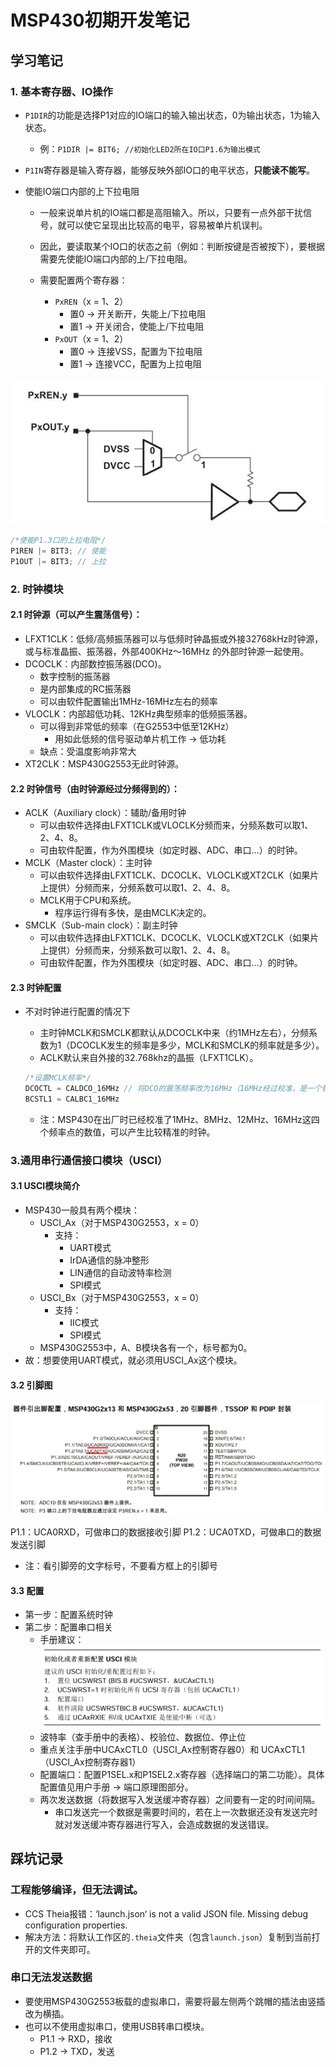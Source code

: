 # MSP430初期开发笔记

## 学习笔记

### 1. 基本寄存器、IO操作

* `P1DIR`的功能是选择P1对应的IO端口的输入输出状态，0为输出状态，1为输入状态。
  
  * 例：`P1DIR |= BIT6; //初始化LED2所在IO口P1.6为输出模式`
  
    
  
* `P1IN`寄存器是输入寄存器，能够反映外部IO口的电平状态，**只能读不能写**。

  

* 使能IO端口内部的上下拉电阻

  * 一般来说单片机的IO端口都是高阻输入。所以，只要有一点外部干扰信号，就可以使它呈现出比较高的电平，容易被单片机误判。

  * 因此，要读取某个IO口的状态之前（例如：判断按键是否被按下），要根据需要先使能IO端口内部的上/下拉电阻。

  * 需要配置两个寄存器：

    * `PxREN`（x = 1、2）
      * 置0 -> 开关断开，失能上/下拉电阻
      * 置1 -> 开关闭合，使能上/下拉电阻
    * `PxOUT`（x = 1、2）
      * 置0 -> 连接VSS，配置为下拉电阻
      * 置1 -> 连接VCC，配置为上拉电阻

![image-20240724092128237](MSP430初期学习笔记.assets/image-20240724092128237.png)

```c
/*使能P1.3口的上拉电阻*/
P1REN |= BIT3; // 使能
P1OUT |= BIT3; // 上拉
```

### 2. 时钟模块

#### 2.1 时钟源（可以产生震荡信号）：

* LFXT1CLK：低频/高频振荡器可以与低频时钟晶振或外接32768kHz时钟源，或与标准晶振、振荡器，外部400KHz～16MHz 的外部时钟源一起使用。
* DCOCLK：内部数控振荡器(DCO)。
  * 数字控制的振荡器
  * 是内部集成的RC振荡器
  * 可以由软件配置输出1MHz-16MHz左右的频率
* VLOCLK：内部超低功耗、12KHz典型频率的低频振荡器。
  * 可以得到非常低的频率（在G2553中低至12KHz）
    * 用如此低频的信号驱动单片机工作 ->  低功耗
  * 缺点：受温度影响非常大
* XT2CLK：MSP430G2553无此时钟源。

#### 2.2 时钟信号（由时钟源经过分频得到的）：

* ACLK（Auxiliary clock）：辅助/备用时钟
  * 可以由软件选择由LFXT1CLK或VLOCLK分频而来，分频系数可以取1、2、4、8。
  * 可由软件配置，作为外围模块（如定时器、ADC、串口…）的时钟。
* MCLK（Master clock）：主时钟
  * 可以由软件选择由LFXT1CLK、DCOCLK、VLOCLK或XT2CLK（如果片上提供）分频而来，分频系数可以取1、2、4、8。
  * MCLK用于CPU和系统。
    * 程序运行得有多快，是由MCLK决定的。
* SMCLK（Sub-main clock）：副主时钟
  * 可以由软件选择由LFXT1CLK、DCOCLK、VLOCLK或XT2CLK（如果片上提供）分频而来，分频系数可以取1、2、4、8。
  * 可由软件配置，作为外围模块（如定时器、ADC、串口…）的时钟。

#### 2.3 时钟配置

* 不对时钟进行配置的情况下

  * 主时钟MCLK和SMCLK都默认从DCOCLK中来（约1MHz左右），分频系数为1（DCOCLK发生的频率是多少，MCLK和SMCLK的频率就是多少）。
  * ACLK默认来自外接的32.768khz的晶振（LFXT1CLK）。

  ```c
  /*设置MCLK频率*/
  DCOCTL = CALDCO_16MHz // 将DCO的震荡频率改为16MHz（16MHz经过校准，是一个较准确的数值）
  BCSTL1 = CALBC1_16MHz
  ```

  * 注：MSP430在出厂时已经校准了1MHz、8MHz、12MHz、16MHz这四个频率点的数值，可以产生比较精准的时钟。

### 3.通用串行通信接口模块（USCI）

#### 3.1 USCI模块简介

* MSP430一般具有两个模块：
  * USCI_Ax（对于MSP430G2553，x = 0）
    * 支持：
      * UART模式
      * IrDA通信的脉冲整形
      * LIN通信的自动波特率检测
      * SPI模式
  * USCI_Bx（对于MSP430G2553，x = 0）
    * 支持：
      * IIC模式
      * SPI模式
  * MSP430G2553中，A、B模块各有一个，标号都为0。
* 故：想要使用UART模式，就必须用USCI_Ax这个模块。

#### 3.2 引脚图

![image-20240725093801872](MSP430初期学习笔记.assets/image-20240725093801872.png)

P1.1：UCA0RXD，可做串口的数据接收引脚
P1.2：UCA0TXD，可做串口的数据发送引脚

* 注：看引脚旁的文字标号，不要看方框上的引脚号

#### 3.3 配置

* 第一步：配置系统时钟
* 第二步：配置串口相关
  * 手册建议：![image-20240725102031028](MSP430初期学习笔记.assets/image-20240725102031028.png)
  * 波特率（查手册中的表格）、校验位、数据位、停止位
  * 重点关注手册中UCAxCTL0（USCI_Ax控制寄存器0）和 UCAxCTL1（USCI_Ax控制寄存器1）
  * 配置端口：配置P1SEL.x和P1SEL2.x寄存器（选择端口的第二功能）。具体配置值见用户手册 -> 端口原理图部分。
  * 两次发送数据（将数据写入发送缓冲寄存器）之间要有一定的时间间隔。
    * 串口发送完一个数据是需要时间的，若在上一次数据还没有发送完时就对发送缓冲寄存器进行写入，会造成数据的发送错误。

## 踩坑记录

### 工程能够编译，但无法调试。

* CCS Theia报错：‘launch.json‘ is not a valid JSON file. Missing debug configuration properties.
* 解决方法：将默认工作区的`.theia`文件夹（包含`launch.json`）复制到当前打开的文件夹即可。

### 串口无法发送数据

* 要使用MSP430G2553板载的虚拟串口，需要将最左侧两个跳帽的插法由竖插改为横插。
* 也可以不使用虚拟串口，使用USB转串口模块。
  * P1.1 -> RXD，接收
  * P1.2 -> TXD，发送